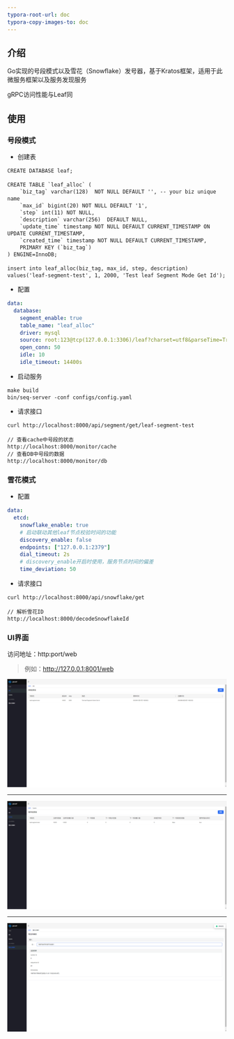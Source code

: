 ```yaml
---
typora-root-url: doc
typora-copy-images-to: doc
---
```

## 介绍

Go实现的号段模式以及雪花（Snowflake）发号器，基于Kratos框架，适用于此微服务框架以及服务发现服务

gRPC访问性能与Leaf同

## 使用

### 号段模式

- 创建表

```mysql
CREATE DATABASE leaf;

CREATE TABLE `leaf_alloc` (
    `biz_tag` varchar(128)  NOT NULL DEFAULT '', -- your biz unique name
    `max_id` bigint(20) NOT NULL DEFAULT '1',
    `step` int(11) NOT NULL,
    `description` varchar(256)  DEFAULT NULL,
    `update_time` timestamp NOT NULL DEFAULT CURRENT_TIMESTAMP ON UPDATE CURRENT_TIMESTAMP,
    `created_time` timestamp NOT NULL DEFAULT CURRENT_TIMESTAMP,
    PRIMARY KEY (`biz_tag`)
) ENGINE=InnoDB;

insert into leaf_alloc(biz_tag, max_id, step, description) values('leaf-segment-test', 1, 2000, 'Test leaf Segment Mode Get Id');
```

- 配置

```yaml
data:
  database:
    segment_enable: true
    table_name: "leaf_alloc"
    driver: mysql
    source: root:123@tcp(127.0.0.1:3306)/leaf?charset=utf8&parseTime=True&loc=Local
    open_conn: 50
    idle: 10
    idle_timeout: 14400s
```

- 启动服务

```
make build
bin/seq-server -conf configs/config.yaml
```

- 请求接口

```
curl http://localhost:8000/api/segment/get/leaf-segment-test

// 查看cache中号段的状态
http://localhost:8000/monitor/cache
// 查看DB中号段的数据
http://localhost:8000/monitor/db
```

### 雪花模式

- 配置

```yaml
data:
  etcd:
    snowflake_enable: true
    # 启动联动其他leaf节点校验时间的功能
    discovery_enable: false
    endpoints: ["127.0.0.1:2379"]
    dial_timeout: 2s
    # discovery_enable开启时使用，服务节点时间的偏差
    time_deviation: 50
```

- 请求接口

```
curl http://localhost:8000/api/snowflake/get

// 解析雪花ID
http://localhost:8000/decodeSnowflakeId
```

### UI界面

访问地址：http:port/web

> 例如：http://127.0.0.1:8001/web

![DB号段](doc/image-20221101201529905.png)

---

![cache中的号段](doc/image-20221101201630411.png)

---

![雪花ID解析](doc/image-20221101201705230.png)
